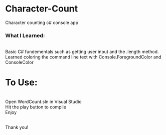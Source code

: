 # Character-Count
Character counting c# console app <br>
<h3>What I Learned:</h3><br>
Basic C# fundementals such as getting user input and the .length method. Learned coloring the command line text with Console.ForegroundColor and ConsoleColor<br>

<h1>To Use:</h1><br>
Open WordCount.sln in Visual Studio<br>
Hit the play button to compile<br>
Enjoy<br><br>

Thank you!
